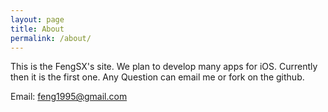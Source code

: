 ```yaml
---
layout: page
title: About
permalink: /about/
---
```


This is the FengSX's site. We plan to develop many apps for iOS. Currently then it is the first one. Any Question can email me or fork on the github.

Email: [feng1995@gmail.com](mailto:feng995@gmail.com)
